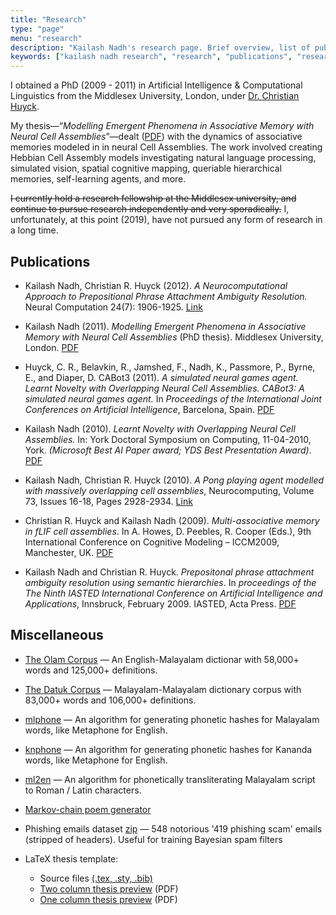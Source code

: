 ```yaml
---
title: "Research"
type: "page"
menu: "research"
description: "Kailash Nadh's research page. Brief overview, list of publications, some code and other things."
keywords: ["kailash nadh research", "research", "publications", "research papers", "computational linguistics"]
---
```

I obtained a PhD (2009 - 2011) in Artificial Intelligence &amp; Computational Linguistics from the Middlesex University, London, under [Dr. Christian Huyck](http://www.cwa.mdx.ac.uk/chris/).

My thesis—&ldquo;*Modelling Emergent Phenomena in Associative Memory with Neural Cell Assemblies*&rdquo;—dealt ([PDF](files/kailash-phd-thesis.pdf)) with the dynamics of associative memories modeled in in neural Cell Assemblies. The work involved creating Hebbian Cell Assembly models investigating natural language processing, simulated vision, spatial cognitive mapping, queriable hierarchical memories, self-learning agents, and more.

~~I currently hold a research fellowship at the Middlesex university, and continue to pursue research independently and very sporadically.~~ I, unfortunately, at this point (2019), have not pursued any form of research in a long time.

## Publications

- Kailash Nadh, Christian R. Huyck (2012). *A Neurocomputational Approach to Prepositional Phrase Attachment Ambiguity Resolution.* Neural Computation 24(7): 1906-1925. [Link](http://dl.acm.org/citation.cfm?id=2261387)

- Kailash Nadh (2011). *Modelling Emergent Phenomena in Associative Memory with Neural Cell Assemblies* (PhD thesis). Middlesex University, London. [PDF](files/kailash-phd-thesis.pdf)

- Huyck, C. R., Belavkin, R., Jamshed, F., Nadh, K., Passmore, P., Byrne, E., and Diaper, D. CABot3 (2011). *A simulated neural games agent. 
			Learnt Novelty with Overlapping Neural Cell Assemblies. CABot3: A simulated neural games agent.* In *Proceedings
			of the International Joint Conferences on Artificial Intelligence*, Barcelona, Spain. [PDF](http://www.cwa.mdx.ac.uk/chris/papers/nesy11/nesy11Submit.pdf)

- Kailash Nadh (2010). *Learnt Novelty with Overlapping Neural Cell Assemblies.* In: York Doctoral Symposium on Computing, 11-04-2010, York. *(Microsoft Best AI Paper award; YDS Best Presentation Award)*. [PDF](https://www.cs.york.ac.uk/yds/proceedings/YDS2010.pdf)

- Kailash Nadh, Christian R. Huyck (2010). *A Pong playing agent modelled with massively overlapping cell assemblies*, Neurocomputing, Volume 73, Issues 16-18, Pages 2928-2934. [Link](http://linkinghub.elsevier.com/retrieve/pii/S0925231210003413)

- Christian R. Huyck and Kailash Nadh (2009). *Multi-associative memory in fLIF cell assemblies*. In A. Howes, D. Peebles, R. Cooper (Eds.), 9th International Conference on Cognitive Modeling – ICCM2009, Manchester, UK. [PDF](https://eprints.mdx.ac.uk/6301/)

- Kailash Nadh and Christian R. Huyck. *Prepositonal phrase attachment ambiguity resolution using semantic hierarchies*. In *proceedings of the The Ninth IASTED International Conference on Artificial Intelligence and Applications*, Innsbruck, February 2009. IASTED, Acta Press. [PDF](../files/ppattachhier-iasted-2009.pdf)

## Miscellaneous
- [The Olam Corpus](https://olam.in/open/enml/) &mdash; An English-Malayalam dictionar with 58,000+ words and 125,000+ definitions.

- [The Datuk Corpus](http://olam.in/open/datuk) &mdash; Malayalam-Malayalam dictionary corpus with 83,000+ words and 106,000+ definitions.

- [mlphone](/code/mlphone) &mdash; An algorithm for generating phonetic hashes for Malayalam words, like Metaphone for English.

- [knphone](https://github.com/code/knphone) &mdash; An algorithm for generating phonetic hashes for Kananda words, like Metaphone for English.

- [ml2en](/code/ml2en) &mdash; An algorithm for phonetically transliterating Malayalam script to Roman / Latin characters.

- [Markov-chain poem generator](poem-generator)

- Phishing emails dataset [zip](files/phising-emails.zip) &mdash; 548 notorious '419 phishing scam' emails (stripped of headers). Useful for training Bayesian spam filters

- LaTeX thesis template:
 	- Source files [(.tex, .sty, .bib)](files/latex-thesis.zip)
 	- [Two column thesis preview](files/latex-thesis-two-column.pdf) (PDF)
 	- [One column thesis preview](files/latex-thesis-one-column.pdf) (PDF)
